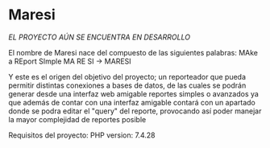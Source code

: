 # Maresi

*EL PROYECTO AÚN SE ENCUENTRA EN DESARROLLO*

El nombre de Maresi nace del compuesto de las siguientes palabras:
MAke a REport SImple
MA     RE     SI     -> MARESI

Y este es el origen del objetivo del proyecto; un reporteador que pueda permitir distintas conexiones a bases de datos, de las cuales se podrán generar desde una interfaz web amigable reportes simples o avanzados ya que además de contar con una interfaz amigable contará con un apartado donde se podra editar el "query" del reporte, provocando así poder manejar la mayor complejidad de reportes posible

Requisitos del proyecto:
PHP version: 7.4.28
